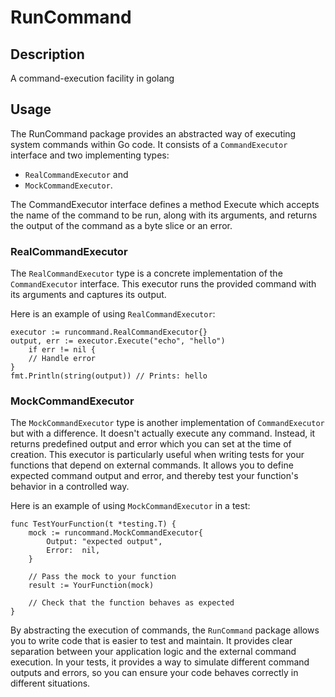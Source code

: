 RunCommand
==========

## Description

A command-execution facility in golang

## Usage

The RunCommand package provides an abstracted way of executing system commands within
Go code. It consists of a `CommandExecutor` interface and two implementing types:

* `RealCommandExecutor` and
* `MockCommandExecutor`.

The CommandExecutor interface defines a method Execute which accepts the name of
the command to be run, along with its arguments, and returns the output of the
command as a byte slice or an error.

### RealCommandExecutor

The `RealCommandExecutor` type is a concrete implementation of the `CommandExecutor`
interface. This executor runs the provided command with its arguments and captures
its output.

Here is an example of using `RealCommandExecutor`:

```
executor := runcommand.RealCommandExecutor{}
output, err := executor.Execute("echo", "hello")
    if err != nil {
    // Handle error
}
fmt.Println(string(output)) // Prints: hello
```

### MockCommandExecutor

The `MockCommandExecutor` type is another implementation of `CommandExecutor` but with a
difference. It doesn't actually execute any command. Instead, it returns predefined
output and error which you can set at the time of creation. This executor is
particularly useful when writing tests for your functions that depend on external
commands. It allows you to define expected command output and error, and thereby
test your function's behavior in a controlled way.

Here is an example of using `MockCommandExecutor` in a test:

```text
func TestYourFunction(t *testing.T) {
	mock := runcommand.MockCommandExecutor{
		Output: "expected output",
		Error:  nil,
	}
	
	// Pass the mock to your function
	result := YourFunction(mock)
	
	// Check that the function behaves as expected
}

```

By abstracting the execution of commands, the `RunCommand` package allows you to write
code that is easier to test and maintain. It provides clear separation between your
application logic and the external command execution. In your tests, it provides a way
to simulate different command outputs and errors, so you can ensure your code behaves
correctly in different situations.
